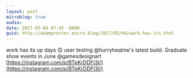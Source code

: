 ```yaml
---
layout: post
microblog: true
audio: 
date: 2017-05-04 07:45 -0000
guid: http://adamprocter.micro.blog/2017/05/04/work-has-its.html
---
```

work has its up days 😊 user testing @hurryhealme's latest build. Graduate show events in June @gamesdesignart [https://instagram.com/p/BTpKrDDFI3l/](https://instagram.com/p/BTpKrDDFI3l/)
